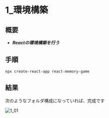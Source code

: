 

# 1_環境構築
## 概要
- ***Reactの環境構築を行う***

## 手順
`npx create-react-app react-memory-game`

## 結果
次のようなフォルダ構成になっていれば、完成です

![1_01](1_01.png)



